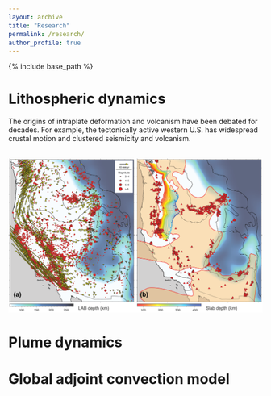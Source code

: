 ```yaml
---
layout: archive
title: "Research"
permalink: /research/
author_profile: true
---
```


{% include base_path %}

Lithospheric dynamics
======

The origins of intraplate deformation and volcanism have been debated for decades. For example, the tectonically active western U.S. has widespread crustal motion and clustered seismicity and volcanism.

<br/><img src='/images/WUS.png' width="800"/>

Plume dynamics
======

Global adjoint convection model
======
